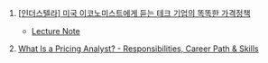 1. [[인더스텔라] 미국 이코노미스트에게 듣는 테크 기업의 똑똑한 가격정책](https://youtu.be/p-Qt_NydgGo)
    - [Lecture Note](./US_Tech_Pricing_Policy.md)

2. [What Is a Pricing Analyst? - Responsibilities, Career Path & Skills](https://youtu.be/vLyBXF9UGvg)

